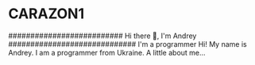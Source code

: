 # CARAZON1

########################## Hi there 👋, I'm Andrey
############################# I'm a programmer
Hi! My name is Andrey. I am a programmer from Ukraine. A little about me...
